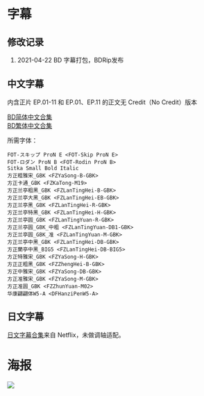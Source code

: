 # 字幕

## 修改记录

1. 2021-04-22 BD 字幕打包，BDRip发布

## 中文字幕

内含正片 EP.01-11 和 EP.01、EP.11 的正文无 Credit（No Credit）版本

[BD简体中文合集](https://github.com/Nekomoekissaten-SUB/Nekomoekissaten-MIR-Subs/raw/master/Taiso_Samurai/Taiso_BD_CHS.7z)  
[BD繁体中文合集](https://github.com/Nekomoekissaten-SUB/Nekomoekissaten-MIR-Subs/raw/master/Taiso_Samurai/Taiso_BD_CHS.7z)

所需字体：
```
FOT-スキップ ProN E <FOT-Skip ProN E>
FOT-ロダン ProN B <FOT-Rodin ProN B>
Sitka Small Bold Italic
方正粗雅宋_GBK <FZYaSong-B-GBK>
方正卡通_GBK <FZKaTong-M19>
方正兰亭粗黑_GBK <FZLanTingHei-B-GBK>
方正兰亭大黑_GBK <FZLanTingHei-EB-GBK>
方正兰亭黑_GBK <FZLanTingHei-R-GBK>
方正兰亭特黑_GBK <FZLanTingHei-H-GBK>
方正兰亭圆_GBK <FZLanTingYuan-R-GBK>
方正兰亭圆_GBK_中粗 <FZLanTingYuan-DB1-GBK>
方正兰亭圆_GBK_准 <FZLanTingYuan-M-GBK>
方正兰亭中黑_GBK <FZLanTingHei-DB-GBK>
方正蘭亭中黑_BIG5 <FZLanTingHei-DB-BIG5>
方正特雅宋_GBK <FZYaSong-H-GBK>
方正正粗黑_GBK <FZZhengHei-B-GBK>
方正中雅宋_GBK <FZYaSong-DB-GBK>
方正准雅宋_GBK <FZYaSong-M-GBK>
方正准圆_GBK <FZZhunYuan-M02>
华康翩翩体W5-A <DFHanziPenW5-A>
```

## 日文字幕

[日文字幕合集](https://github.com/Nekomoekissaten-SUB/Nekomoekissaten-MIR-Subs/raw/master/Taiso_Samurai/Taiso_JPN.7z)来自 Netflix，未做调轴适配。

# 海报

![](https://nekomoe.pages.dev/images/2020-10/taiso.jpg)